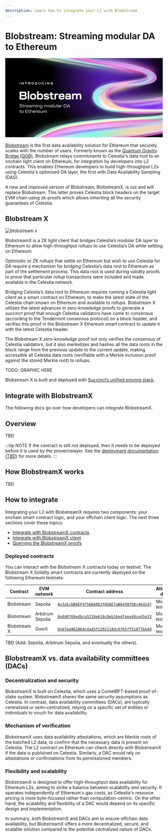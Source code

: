 ```yaml
---
description: Learn how to integrate your L2 with Blobstream
---
```


# Blobstream: Streaming modular DA to Ethereum

![Blobstream logo](/img/blobstream/blobstream_logo.png)

[Blobstream](https://blog.celestia.org/introducing-blobstream/)
is the first data availability solution for Ethereum that securely
scales with the number of users. Formerly known as the [Quantum Gravity Bridge (QGB)](https://blog.celestia.org/celestiums/),
Blobstream relays commitments to Celestia's data root to an onchain light client
on Ethereum, for integration by developers into L2 contracts. This enables Ethereum
developers to build high-throughput L2s using Celestia's optimised DA layer,
the first with Data Availability Sampling (DAS).

A new and improved version of Blobstream, BlobstreamX, is out and will
replace Blobstream. This latter proves Celestia block headers on the
target EVM chain using zk-proofs which allows inheriting all the security
guarantees of Celestia.

## Blobstream X

![blobstream x](/img/blobstream/blobstream_x.png)

BlobstreamX is a ZK light client that bridges Celestia’s modular DA layer to
Ethereum to allow high-throughput rollups to use Celestia’s DA while settling
on Ethereum.

Optimistic or ZK rollups that settle on Ethereum but wish to use Celestia for
DA require a mechanism for _bridging_ Celestia’s data root to Ethereum as part
of the settlement process. This data root is used during validity proofs to
prove that particular rollup transactions were included and made available in
the Celestia network.

Bridging Celestia’s data root to Ethereum requires running a Celestia
_light client_ as a smart contract on Ethereum, to make the latest state
of the Celestia chain known on Ethereum and available to rollups. Blobstream
X utilizes the latest advances in zero-knowledge proofs to generate a
_succinct proof_ that enough Celestia validators have come to consensus
(according to the Tendermint consensus protocol) on a block header, and
verifies this proof in the Blobstream X Ethereum smart contract to update
it with the latest Celestia header.

The Blobstream X zero-knowledge proof not only verifies the consensus of
Celestia validators, but it also merkelizes and hashes all the data roots
in the block range from the previous update to the current update, making
accessible all Celestia data roots (verifiable with a Merkle inclusion proof
against the stored Merkle root) to rollups.

TODO: GRAPHIC HERE

Blobstream X is built and deployed with
[Succinct’s unified proving stack](https://succinct.xyz/).

## Integrate with BlobstreamX

The following docs go over how developers can integrate BlobstreamX.

## Overview

TBD

<!-- markdownlint-disable MD042 -->

:::tip NOTE
If the contract is still not deployed, then it needs to be
deployed before it is used by the prover/relayer. See the
[deployment documentation (TBD)]() for more details.
:::

## How BlobstreamX works

TBD

## How to integrate

Integrating your L2 with BlobstreamX requires two components: your onchain smart
contract logic, and your offchain client logic. The next three sections cover these
topics:

- [Integrate with BlobstreamX contracts](./blobstreamx-contracts.md)
- [Integrate with BlobstreamX client](./blobstreamx-offchain.md)
- [Querying the BlobstreamX proofs](./blobstreamx-proof-queries.md)

### Deployed contracts

You can interact with the Blobstream X contracts today on testnet. The
Blobstream X Solidity smart contracts are currently deployed on
the following Ethereum testnets:

<!-- markdownlint-disable MD013 -->

| Contract     | EVM network      | Contract address                                                                                                                | Attested data |
| ------------ | ---------------- | ------------------------------------------------------------------------------------------------------------------------------- | ------------- |
| Blobstream   | Sepolia          | [`0x3a5cbB6EF4756DA0b3f6DAE7aB6430fD8c46d247`](https://sepolia.etherscan.io/address/0x3a5cbB6EF4756DA0b3f6DAE7aB6430fD8c46d247) | Mocha testnet |
| Blobstream   | Arbitrum Sepolia | [`0x040769edbca5218e616c8eb16e4faea49ced5e33`](https://sepolia.arbiscan.io/address/0x040769edbca5218e616c8eb16e4faea49ced5e33)  | Mocha testnet |
| Blobstream X | Goerli           | [`0x67ea962864cdad3f2202118dc6f65ff510f7bb4d`](https://goerli.etherscan.io/address/0x67ea962864cdad3f2202118dc6f65ff510f7bb4d)  | Mocha testnet |

TBD (Add: Sepolia, Arbitrum Sepolia, and eventually the others).

<!-- markdownlint-enable MD013 -->

## BlobstreamX vs. data availability committees (DACs)

### Decentralization and security

BlobstreamX is built on Celestia, which uses a CometBFT-based proof-of-stake
system. BlobstreamX shares the same security assumptions
as Celestia. In contrast, data availability committees (DACs), are typically
centralized or semi-centralized, relying on a specific set of entities or
individuals to vouch for data availability.

### Mechanism of verification

BlobstreamX uses data availability attestations, which are Merkle roots of
the batched L2 data, to confirm that the necessary data is present on Celestia.
The L2 contract on Ethereum can check directly with BlobstreamX if the data
is published on Celestia. Similarly, a DAC would rely on
attestations or confirmations from its permissioned members.

### Flexibility and scalability

BlobstreamX is designed to offer high-throughput data availability for Ethereum L2s,
aiming to strike a balance between scalability and security. It operates
independently of Ethereum's gas costs, as Celestia's resource pricing is more
byte-focused rather than computation-centric. On the other hand, the scalability
and flexibility of a DAC would depend on its specific design and implementation.

In summary, both BlobstreamX and DACs aim to ensure offchain data availability,
but BlobstreamX offers a more decentralized, secure, and scalable solution
compared to the potential centralized nature of DACs.
